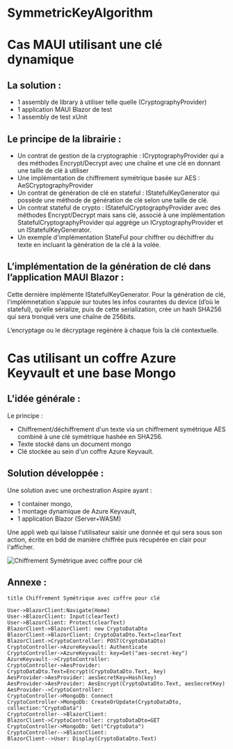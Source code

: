 # SymmetricKeyAlgorithm

# Cas MAUI utilisant une clé dynamique

## La solution :

-	1 assembly de library à utiliser telle quelle (CryptographyProvider)
-	1 application MAUI Blazor de test
-	1 assembly de test xUnit

## Le principe de la librairie :

-	Un contrat de gestion de la cryptographie : ICryptographyProvider qui a des méthodes Encrypt/Decrypt avec une chaîne et une clé en donnant une taille de clé à utiliser
-	Une implémentation de chiffrement symétrique basée sur AES : AeSCryptographyProvider
-	Un contrat de génération de clé en stateful : IStatefulKeyGenerator qui possède une méthode de génération de clé selon une taille de clé.
-	Un contrat stateful de crypto : IStatefulCryptographyProvider avec des méthodes Encrypt/Decrypt mais sans clé, associé à une implémentation StatefulCryptographyProvider qui aggrège un ICryptographyProvider et un IStatefulKeyGenerator.
-	Un exemple d'implémentation StateFul pour chiffrer ou déchiffrer du texte en incluant la génération de la clé à la volée.

## L’implémentation de la génération de clé dans l’application MAUI Blazor :

Cette dernière implémente IStatefulKeyGenerator.
Pour la génération de clé, l'implémnetation s’appuie sur toutes les infos courantes du device (d’où le stateful), qu’elle sérialize, puis de cette serialization, crée un hash SHA256 qui sera tronqué vers une chaîne de 256bits.

L’encryptage ou le décryptage regénère à chaque fois la clé contextuelle.

# Cas utilisant un coffre Azure Keyvault et une base Mongo

## L'idée générale :

Le principe :
- Chiffrement/déchiffrement d'un texte via un chiffrement symétrique AES combiné à une clé symétrique hashée en SHA256.
- Texte stocké dans un document mongo
- Clé stockée au sein d'un coffre Azure Keyvault.

## Solution développée :

Une solution avec une orchestration Aspire ayant : 
- 1 container mongo, 
- 1 montage dynamique de Azure Keyvault, 
- 1 application Blazor (Server+WASM)

Une appli web qui laisse l'utilisateur saisir une donnée et qui sera sous son action, écrite en bdd de manière chiffrée puis récupérée en clair pour l'afficher.

![Chiffrement Symétrique avec coffre pour clé](https://github.com/user-attachments/assets/3858b1b1-a665-46c9-a634-68406dd5ec28)

## Annexe :

```
title Chiffrement Symétrique avec coffre pour clé

User->BlazorClient:Navigate(Home)
User->BlazorClient: Input(clearText)
User->BlazorClient: Protect(clearText)
BlazorClient->BlazorClient: new CryptoDataDto
BlazorClient->BlazorClient: CryptoDataDto.Text=clearText
BlazorClient->CryptoController: POST(CryptoDataDto)
CryptoController->AzureKeyvault: Authenticate
CryptoController->AzureKeyvault: key=Get("aes-secret-key")
AzureKeyvault-->CryptoController:
CryptoController->AesProvider: CryptoDataDto.Text=Encrypt(CryptoDataDto.Text, key)
AesProvider->AesProvider: aesSecretKey=Hash(key)
AesProvider->AesProvider: AesEncrypt(CryptoDataDto.Text, aesSecretKey)
AesProvider-->CryptoController:
CryptoController->MongoDb: Connect
CryptoController->MongoDb: CreateOrUpdate(CryptoDataDto, collection:"CryptoData")
CryptoController-->BlazorClient:
BlazorClient->CryptoController: cryptoDataDto=GET
CryptoController->MongoDb: Get("CryptoData")
CryptoController-->BlazorClient:
BlazorClient-->User: Display(CryptoDataDto.Text)
```


